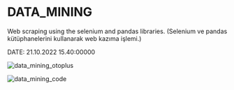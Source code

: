 # DATA_MINING
Web scraping using the selenium and pandas libraries. (Selenium ve pandas kütüphanelerini kullanarak web kazıma işlemi.)

DATE: 21.10.2022 15.40:00000

![data_mining_otoplus](https://user-images.githubusercontent.com/98910348/197197289-1bb91841-618b-4c22-a055-4625d3b3e450.jpg)

![data_mining_code](https://user-images.githubusercontent.com/98910348/197197690-764d8c3e-dfe2-4f05-bb50-c8ff877c1ad6.jpg)
